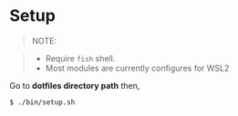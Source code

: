 # Setup

> NOTE:

> -   Require `fish` shell.
> -   Most modules are currently configures for WSL2

Go to **dotfiles directory path** then,

```fish
$ ./bin/setup.sh
```
